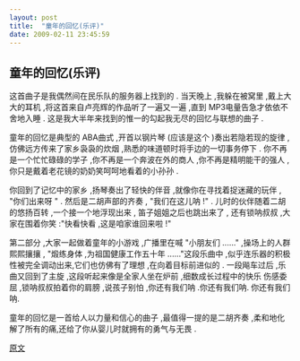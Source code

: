 ```yaml
---
layout: post
title:  "童年的回忆(乐评)"
date: 2009-02-11 23:45:59
---
```


## 童年的回忆(乐评)

   这首曲子是我偶然间在民乐队的服务器上找到的 . 当天晚上 ,我躲在被窝里 ,戴上大大的耳机 ,将这首来自卢亮辉的作品听了一遍又一遍 ,直到 MP3电量告急才依依不舍地入睡 . 这是我大半年来找到的惟一的勾起我无尽的回忆与联想的曲子 . 

  童年的回忆是典型的 ABA曲式 ,开首以钢片琴 (应该是这个 )奏出若隐若现的旋律 ,仿佛远方传来了家乡袅袅的炊烟 ,熟悉的味道顿时将手边的一切事务停下 . 你不再是一个忙忙碌碌的学子 ,你不再是一个奔波在外的商人 ,你不再是精明能干的强人 ,你只是戴着老花镜的奶奶笑呵呵地看着的小孙孙 . 

  你回到了记忆中的家乡 ,扬琴奏出了轻快的伴音 ,就像你在寻找着捉迷藏的玩伴 , "你们出来呀 " . 然后是二胡声部的齐奏 , "我们在这儿呐 !" . 儿时的伙伴随着二胡的悠扬百转 ,一个接一个地浮现出来 , 笛子姐姐之后也跳出来了 , 还有锁呐叔叔 ,大家在围着你笑 :"快看快看 ,这是咱家谁回来啦 !"

  第二部分 ,大家一起做着童年的小游戏 ,广播里在喊 "小朋友们 ......" ,操场上的人群熙熙攘攘 , "煅练身体 ,为祖国健康工作五十年 ......"这段乐曲中 ,似乎连乐器的积极性被完全调动出来,它们也仿佛有了理想 ,在向着目标前进似的 . 一段飚车过后 ,乐曲又回到了主旋 ,这段听起来像是全家人坐在炉前 ,细数成长过程中的快乐 伤感委屈 ,锁呐叔叔拍着你的肩膀 ,说孩子别怕 ,你还有我们呐 .你还有我们呐. 你还有我们呐.

  童年的回忆是一首给人以力量和信心的曲子 ,最值得一提的是二胡齐奏 ,柔和地化解了所有的痛,还给了你从婴儿时就拥有的勇气与无畏 .
 
[原文](http://blog.renren.com/blog/229448814/361160539?bfrom=01020110200)
